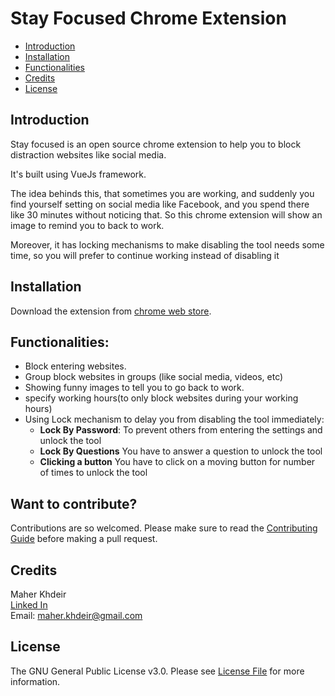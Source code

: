 # Stay Focused Chrome Extension

* [Introduction](#introduction)
* [Installation](#installation)
* [Functionalities](#functionalities)
* [Credits](#credits)
* [License](#license)


## Introduction
Stay focused is an open source chrome extension 
to help you to block distraction websites like social media.

It's built using VueJs framework.

The idea behinds this, that sometimes you are working, and suddenly you
find yourself setting on social media like Facebook, and you 
spend there like 30 minutes without noticing that.
So this chrome extension will show an image to remind you to back to work.

Moreover, it has locking mechanisms to make disabling the tool needs some
 time, so you will prefer to continue working instead of disabling it

## Installation

Download the extension from [chrome web store](https://chrome.google.com/webstore/detail/stay-focused/nnlgodiccogbpcfnhmclaicljjgfmekd).

## Functionalities:
* Block entering websites.  
* Group block websites in groups (like social media, videos, etc)
* Showing funny images to tell you to go back to work.
* specify working hours(to only block websites during your working hours)
* Using Lock mechanism to delay you from disabling the tool immediately:
  * **Lock By Password**: To prevent others from entering the settings and unlock the tool
  * **Lock By Questions** You have to answer a question to unlock the tool
  * **Clicking a button** You have to click on a moving button for number of times to unlock the tool
 



## Want to contribute?
Contributions are so welcomed.
Please make sure to read the [Contributing Guide](Contributing.md) before making a pull request.


## Credits
Maher Khdeir  
[Linked In](https://www.linkedin.com/in/maher-khdeir/)  
Email: maher.khdeir@gmail.com

## License

The GNU General Public License v3.0. Please see [License File](LICENSE) for more information.